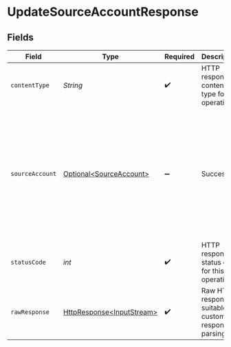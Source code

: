 # UpdateSourceAccountResponse


## Fields

| Field                                                                                                                                                                                                                                   | Type                                                                                                                                                                                                                                    | Required                                                                                                                                                                                                                                | Description                                                                                                                                                                                                                             | Example                                                                                                                                                                                                                                 |
| --------------------------------------------------------------------------------------------------------------------------------------------------------------------------------------------------------------------------------------- | --------------------------------------------------------------------------------------------------------------------------------------------------------------------------------------------------------------------------------------- | --------------------------------------------------------------------------------------------------------------------------------------------------------------------------------------------------------------------------------------- | --------------------------------------------------------------------------------------------------------------------------------------------------------------------------------------------------------------------------------------- | --------------------------------------------------------------------------------------------------------------------------------------------------------------------------------------------------------------------------------------- |
| `contentType`                                                                                                                                                                                                                           | *String*                                                                                                                                                                                                                                | :heavy_check_mark:                                                                                                                                                                                                                      | HTTP response content type for this operation                                                                                                                                                                                           |                                                                                                                                                                                                                                         |
| `sourceAccount`                                                                                                                                                                                                                         | [Optional\<SourceAccount>](../../models/components/SourceAccount.md)                                                                                                                                                                    | :heavy_minus_sign:                                                                                                                                                                                                                      | Success                                                                                                                                                                                                                                 | {<br/>"id": "acc-002",<br/>"accountName": "account-081",<br/>"sortCode": "123456",<br/>"accountType": "Credit",<br/>"accountNumber": "12345670",<br/>"currency": "GBP",<br/>"balance": 99.99,<br/>"modifiedDate": "2023-01-09T14:14:14.1057478Z",<br/>"status": "pending"<br/>} |
| `statusCode`                                                                                                                                                                                                                            | *int*                                                                                                                                                                                                                                   | :heavy_check_mark:                                                                                                                                                                                                                      | HTTP response status code for this operation                                                                                                                                                                                            |                                                                                                                                                                                                                                         |
| `rawResponse`                                                                                                                                                                                                                           | [HttpResponse\<InputStream>](https://docs.oracle.com/en/java/javase/11/docs/api/java.net.http/java/net/http/HttpResponse.html)                                                                                                          | :heavy_check_mark:                                                                                                                                                                                                                      | Raw HTTP response; suitable for custom response parsing                                                                                                                                                                                 |                                                                                                                                                                                                                                         |